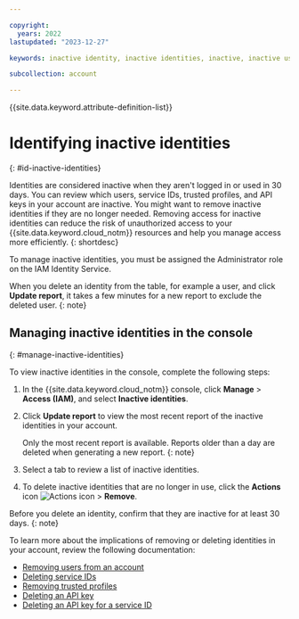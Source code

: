 ```yaml
---

copyright:
  years: 2022
lastupdated: "2023-12-27"

keywords: inactive identity, inactive identities, inactive, inactive users, inactive service IDs, inactive trusted profiles, inactive API keys

subcollection: account

---
```


{{site.data.keyword.attribute-definition-list}}

# Identifying inactive identities
{: #id-inactive-identities}

Identities are considered inactive when they aren't logged in or used in 30 days. You can review which users, service IDs, trusted profiles, and API keys in your account are inactive. You might want to remove inactive identities if they are no longer needed. Removing access for inactive identities can reduce the risk of unauthorized access to your {{site.data.keyword.cloud_notm}} resources and help you manage access more efficiently.
{: shortdesc}

To manage inactive identities, you must be assigned the Administrator role on the IAM Identity Service.

When you delete an identity from the table, for example a user, and click **Update report**, it takes a few minutes for a new report to exclude the deleted user.
{: note}

## Managing inactive identities in the console
{: #manage-inactive-identities}

To view inactive identities in the console, complete the following steps:

1. In the {{site.data.keyword.cloud_notm}} console, click **Manage** > **Access (IAM)**, and select **Inactive identities**.
1. Click **Update report** to view the most recent report of the inactive identities in your account.

   Only the most recent report is available. Reports older than a day are deleted when generating a new report.
   {: note}

1. Select a tab to review a list of inactive identities.
1. To delete inactive identities that are no longer in use, click the **Actions** icon ![Actions icon](../icons/action-menu-icon.svg "Actions") > **Remove**.

Before you delete an identity, confirm that they are inactive for at least 30 days.
{: note}

To learn more about the implications of removing or deleting identities in your account, review the following documentation:
   - [Removing users from an account](/docs/account?topic=account-remove&interface=ui)
   - [Deleting service IDs](/docs/account?topic=account-serviceids&interface=ui#delete_serviceid)
   - [Removing trusted profiles](/docs/account?topic=account-trusted-profile-remove)
   - [Deleting an API key](/docs/account?topic=account-userapikey&interface=ui#delete_user_key)
   - [Deleting an API key for a service ID](/docs/account?topic=account-serviceidapikeys&interface=ui#delete_service_key)
